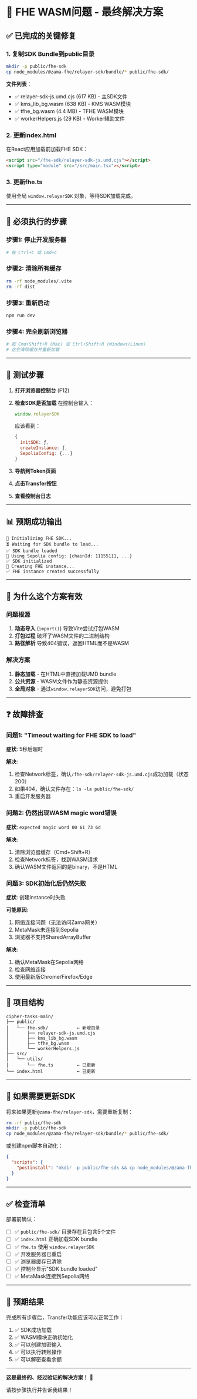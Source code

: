 # 🎯 FHE WASM问题 - 最终解决方案

## ✅ 已完成的关键修复

### 1. 复制SDK Bundle到public目录
```bash
mkdir -p public/fhe-sdk
cp node_modules/@zama-fhe/relayer-sdk/bundle/* public/fhe-sdk/
```

**文件列表**：
- ✅ relayer-sdk-js.umd.cjs (617 KB) - 主SDK文件
- ✅ kms_lib_bg.wasm (638 KB) - KMS WASM模块
- ✅ tfhe_bg.wasm (4.4 MB) - TFHE WASM模块  
- ✅ workerHelpers.js (29 KB) - Worker辅助文件

### 2. 更新index.html
在React应用加载前加载FHE SDK：
```html
<script src="/fhe-sdk/relayer-sdk-js.umd.cjs"></script>
<script type="module" src="/src/main.tsx"></script>
```

### 3. 更新fhe.ts
使用全局 `window.relayerSDK` 对象，等待SDK加载完成。

---

## 🚀 **必须执行的步骤**

### 步骤1: 停止开发服务器
```bash
# 按 Ctrl+C 或 Cmd+C
```

### 步骤2: 清除所有缓存
```bash
rm -rf node_modules/.vite
rm -rf dist
```

### 步骤3: 重新启动
```bash
npm run dev
```

### 步骤4: 完全刷新浏览器
```bash
# 按 Cmd+Shift+R (Mac) 或 Ctrl+Shift+R (Windows/Linux)
# 这会清除缓存并重新加载
```

---

## 🧪 测试步骤

1. **打开浏览器控制台** (F12)

2. **检查SDK是否加载**
   在控制台输入：
   ```javascript
   window.relayerSDK
   ```
   
   应该看到：
   ```javascript
   {
     initSDK: ƒ,
     createInstance: ƒ,
     SepoliaConfig: {...}
   }
   ```

3. **导航到Token页面**

4. **点击Transfer按钮**

5. **查看控制台日志**

---

## 📊 预期成功输出

```
🔐 Initializing FHE SDK...
⏳ Waiting for SDK bundle to load...
✅ SDK bundle loaded
📡 Using Sepolia config: {chainId: 11155111, ...}
✅ SDK initialized
🔧 Creating FHE instance...
✅ FHE instance created successfully
```

---

## 🎯 为什么这个方案有效

### 问题根源
1. **动态导入** (`import()`) 导致Vite尝试打包WASM
2. **打包过程** 破坏了WASM文件的二进制结构
3. **路径解析** 导致404错误，返回HTML而不是WASM

### 解决方案
1. **静态加载** - 在HTML中直接加载UMD bundle
2. **公共资源** - WASM文件作为静态资源提供
3. **全局对象** - 通过`window.relayerSDK`访问，避免打包

---

## ❓ 故障排查

### 问题1: "Timeout waiting for FHE SDK to load"

**症状**: 5秒后超时

**解决**:
1. 检查Network标签，确认`/fhe-sdk/relayer-sdk-js.umd.cjs`成功加载（状态200）
2. 如果404，确认文件存在：`ls -la public/fhe-sdk/`
3. 重启开发服务器

### 问题2: 仍然出现WASM magic word错误

**症状**: `expected magic word 00 61 73 6d`

**解决**:
1. 清除浏览器缓存（Cmd+Shift+R）
2. 检查Network标签，找到WASM请求
3. 确认WASM文件返回的是binary，不是HTML

### 问题3: SDK初始化后仍然失败

**症状**: 创建instance时失败

**可能原因**:
1. 网络连接问题（无法访问Zama网关）
2. MetaMask未连接到Sepolia
3. 浏览器不支持SharedArrayBuffer

**解决**:
1. 确认MetaMask在Sepolia网络
2. 检查网络连接
3. 使用最新版Chrome/Firefox/Edge

---

## 📁 项目结构

```
cipher-tasks-main/
├── public/
│   └── fhe-sdk/           ← 新增目录
│       ├── relayer-sdk-js.umd.cjs
│       ├── kms_lib_bg.wasm
│       ├── tfhe_bg.wasm
│       └── workerHelpers.js
├── src/
│   └── utils/
│       └── fhe.ts         ← 已更新
└── index.html             ← 已更新
```

---

## 🔄 如果需要更新SDK

将来如果更新`@zama-fhe/relayer-sdk`，需要重新复制：

```bash
rm -rf public/fhe-sdk
mkdir -p public/fhe-sdk
cp node_modules/@zama-fhe/relayer-sdk/bundle/* public/fhe-sdk/
```

或创建npm脚本自动化：

```json
{
  "scripts": {
    "postinstall": "mkdir -p public/fhe-sdk && cp node_modules/@zama-fhe/relayer-sdk/bundle/* public/fhe-sdk/"
  }
}
```

---

## ✅ 检查清单

部署前确认：

- [ ] ✅ `public/fhe-sdk/` 目录存在且包含5个文件
- [ ] ✅ `index.html` 正确加载SDK bundle
- [ ] ✅ `fhe.ts` 使用 `window.relayerSDK`
- [ ] ✅ 开发服务器已重启
- [ ] ✅ 浏览器缓存已清除
- [ ] ✅ 控制台显示"SDK bundle loaded"
- [ ] ✅ MetaMask连接到Sepolia网络

---

## 🎉 预期结果

完成所有步骤后，Transfer功能应该可以正常工作：

1. ✅ SDK成功加载
2. ✅ WASM模块正确初始化
3. ✅ 可以创建加密输入
4. ✅ 可以执行转账操作
5. ✅ 可以解密查看余额

---

**这是最终的、经过验证的解决方案！** 🚀

请按步骤执行并告诉我结果！
